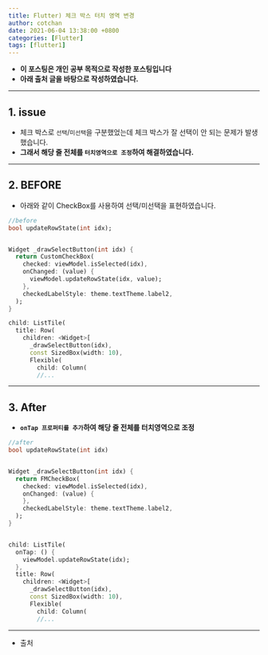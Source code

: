 ```yaml
---
title: Flutter) 체크 박스 터치 영역 변경
author: cotchan
date: 2021-06-04 13:38:00 +0800
categories: [Flutter]
tags: [flutter1]   
---
```


+ **이 포스팅은 개인 공부 목적으로 작성한 포스팅입니다**
+ **아래 출처 글을 바탕으로 작성하였습니다.**

---

## 1. issue

+ 체크 박스로 `선택`/`미선택`을 구분했었는데 체크 박스가 잘 선택이 안 되는 문제가 발생했습니다.
+ **그래서 해당 줄 전체를 `터치영역으로 조정`하여 해결하였습니다.**

---

## 2. BEFORE

+ 아래와 같이 CheckBox를 사용하여 선택/미선택을 표현하였습니다.

```dart
//before
bool updateRowState(int idx);


Widget _drawSelectButton(int idx) {
  return CustomCheckBox(
    checked: viewModel.isSelected(idx),
    onChanged: (value) {
      viewModel.updateRowState(idx, value);
    },
    checkedLabelStyle: theme.textTheme.label2,
  );
}

child: ListTile(
  title: Row(
    children: <Widget>[
      _drawSelectButton(idx),
      const SizedBox(width: 10),
      Flexible(
        child: Column(
        //...
```

---

## 3. After

+ **`onTap 프로퍼티를 추가`하여 해당 줄 전체를 터치영역으로 조정**

```dart
//after
bool updateRowState(int idx)


Widget _drawSelectButton(int idx) {
  return FMCheckBox(
    checked: viewModel.isSelected(idx),
    onChanged: (value) {
    },
    checkedLabelStyle: theme.textTheme.label2,
  );
}


child: ListTile(
  onTap: () {
    viewModel.updateRowState(idx);
  },
  title: Row(
    children: <Widget>[
      _drawSelectButton(idx),
      const SizedBox(width: 10),
      Flexible(
        child: Column(
        //...
```

---

+ 출처

